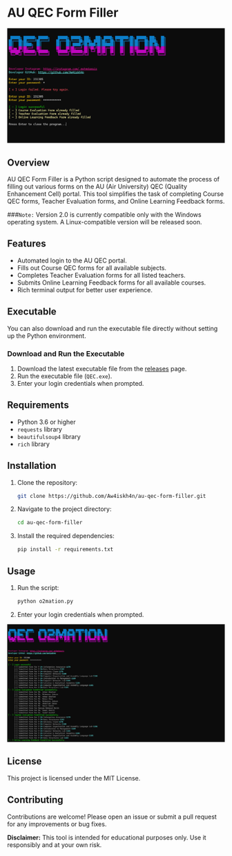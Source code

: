 # AU QEC Form Filler

![Banner](screenshots/interface.png)

## Overview

AU QEC Form Filler is a Python script designed to automate the process of filling out various forms on the AU (Air University) QEC (Quality Enhancement Cell) portal. This tool simplifies the task of completing Course QEC forms, Teacher Evaluation forms, and Online Learning Feedback forms.

###`Note:` Version 2.0 is currently compatible only with the Windows operating system. A Linux-compatible version will be released soon.

## Features

- Automated login to the AU QEC portal.
- Fills out Course QEC forms for all available subjects.
- Completes Teacher Evaluation forms for all listed teachers.
- Submits Online Learning Feedback forms for all available courses.
- Rich terminal output for better user experience.

## Executable

You can also download and run the executable file directly without setting up the Python environment. 

### Download and Run the Executable

1. Download the latest executable file from the [releases](https://github.com/Aw4iskh4n/au-qec-form-filler/releases) page.
2. Run the executable file (`QEC.exe`).
3. Enter your login credentials when prompted.

## Requirements

- Python 3.6 or higher
- `requests` library
- `beautifulsoup4` library
- `rich` library

## Installation

1. Clone the repository:
    ```bash
    git clone https://github.com/Aw4iskh4n/au-qec-form-filler.git
    ```
2. Navigate to the project directory:
    ```bash
    cd au-qec-form-filler
    ```
3. Install the required dependencies:
    ```bash
    pip install -r requirements.txt
    ```

## Usage

1. Run the script:
    ```bash
    python o2mation.py
    ```
2. Enter your login credentials when prompted.

![Banner](screenshots/filled.png)

## License

This project is licensed under the MIT License.

## Contributing

Contributions are welcome! Please open an issue or submit a pull request for any improvements or bug fixes.



**Disclaimer:** This tool is intended for educational purposes only. Use it responsibly and at your own risk.
